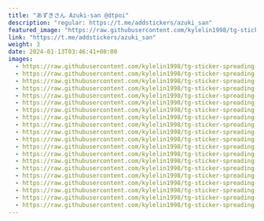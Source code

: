 ```yaml
---
title: "あずきさん Azuki-san @dtpoi"
description: "regular: https://t.me/addstickers/azuki_san"
featured_image: "https://raw.githubusercontent.com/kylelin1998/tg-sticker-spreading-worldwide-images/main/img/478f71e8-dcc7-457b-8f71-0f7734a3de53.jpg"
link: "https://t.me/addstickers/azuki_san"
weight: 3
date: 2024-01-13T03:46:41+08:00
images:
  - https://raw.githubusercontent.com/kylelin1998/tg-sticker-spreading-worldwide-images/main/img/478f71e8-dcc7-457b-8f71-0f7734a3de53.jpg
  - https://raw.githubusercontent.com/kylelin1998/tg-sticker-spreading-worldwide-images/main/img/1e5f5a84-c1e6-4090-9f11-048b06b757ef.jpg
  - https://raw.githubusercontent.com/kylelin1998/tg-sticker-spreading-worldwide-images/main/img/1b6677c2-da0e-4998-be26-76da7e746e56.jpg
  - https://raw.githubusercontent.com/kylelin1998/tg-sticker-spreading-worldwide-images/main/img/dc99963a-b95b-4979-a6e5-5fcb7e127c14.jpg
  - https://raw.githubusercontent.com/kylelin1998/tg-sticker-spreading-worldwide-images/main/img/bdd6dd80-84c5-43e2-b4dd-46ddd5e4aacb.jpg
  - https://raw.githubusercontent.com/kylelin1998/tg-sticker-spreading-worldwide-images/main/img/47edb053-c302-4c31-9719-077c70e8f53c.jpg
  - https://raw.githubusercontent.com/kylelin1998/tg-sticker-spreading-worldwide-images/main/img/f03d4222-cf92-49d3-a0f7-5b8f007a9735.jpg
  - https://raw.githubusercontent.com/kylelin1998/tg-sticker-spreading-worldwide-images/main/img/0e20f3ed-3db7-44fc-9858-3db853fac21d.jpg
  - https://raw.githubusercontent.com/kylelin1998/tg-sticker-spreading-worldwide-images/main/img/4bab54ce-509a-4594-86e7-024679503acc.jpg
  - https://raw.githubusercontent.com/kylelin1998/tg-sticker-spreading-worldwide-images/main/img/6ec1f020-a030-4c0b-ac1b-a151d9aa922b.jpg
  - https://raw.githubusercontent.com/kylelin1998/tg-sticker-spreading-worldwide-images/main/img/02383943-ffdc-468d-8fb1-a0edf0a24500.jpg
  - https://raw.githubusercontent.com/kylelin1998/tg-sticker-spreading-worldwide-images/main/img/4f6aa6a9-9d4e-4e9f-b318-3746bcb032db.jpg
  - https://raw.githubusercontent.com/kylelin1998/tg-sticker-spreading-worldwide-images/main/img/22f9b2b3-0e57-4654-b40e-2b92b6d68efd.jpg
  - https://raw.githubusercontent.com/kylelin1998/tg-sticker-spreading-worldwide-images/main/img/26c8b6c3-6aa0-4207-be73-6a075eb22101.jpg
  - https://raw.githubusercontent.com/kylelin1998/tg-sticker-spreading-worldwide-images/main/img/b274cb19-8e8b-4b9b-859c-dfcbd3546ad5.jpg
  - https://raw.githubusercontent.com/kylelin1998/tg-sticker-spreading-worldwide-images/main/img/4d5b64d6-57c5-460b-ab77-407ecdb524e1.jpg
  - https://raw.githubusercontent.com/kylelin1998/tg-sticker-spreading-worldwide-images/main/img/9ef08a32-e029-4026-b722-dd909d0ce041.jpg
  - https://raw.githubusercontent.com/kylelin1998/tg-sticker-spreading-worldwide-images/main/img/6a5de549-d76b-4da5-83a9-2699c950bfd6.jpg
  - https://raw.githubusercontent.com/kylelin1998/tg-sticker-spreading-worldwide-images/main/img/543aaee9-bca8-49f7-a314-a089a9a5b48d.jpg
  - https://raw.githubusercontent.com/kylelin1998/tg-sticker-spreading-worldwide-images/main/img/2a14ba60-691a-4bab-a0b3-ea906d850ece.jpg
---
```

